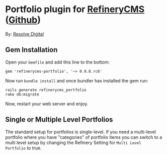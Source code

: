 # Portfolio plugin for [RefineryCMS](http://www.refinerycms.com) ([Github](http://github.com/resolve/refinerycms))

By: [Resolve Digital](http://www.resolvedigital.com)

## Gem Installation

Open your ``Gemfile`` and add this line to the bottom:

    gem 'refinerycms-portfolio', '~> 0.9.8.rc6'

Now run ``bundle install`` and once bundler has installed the gem run:

    rails generate refinerycms_portfolio
    rake db:migrate

Now, restart your web server and enjoy.

## Single or Multiple Level Portfolios

The standard setup for portfolios is single-level.
If you need a multi-level portfolio where you have "categories" of portfolio
items you can switch to a multi level setup by changing the Refinery Setting for
``Multi Level Portfolio`` to true.